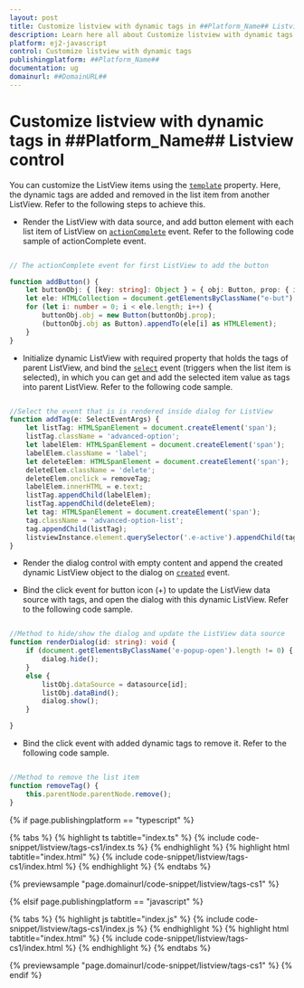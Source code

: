 ```yaml
---
layout: post
title: Customize listview with dynamic tags in ##Platform_Name## Listview control | Syncfusion
description: Learn here all about Customize listview with dynamic tags in Syncfusion ##Platform_Name## Listview control of Syncfusion Essential JS 2 and more.
platform: ej2-javascript
control: Customize listview with dynamic tags 
publishingplatform: ##Platform_Name##
documentation: ug
domainurl: ##DomainURL##
---
```


# Customize listview with dynamic tags in ##Platform_Name## Listview control

You can customize the ListView items using the [`template`](../../api/list-view/#template) property. Here, the dynamic tags are added and removed in the list item from another ListView. Refer to the following steps to achieve this.

* Render the ListView with data source, and add button element with each list item of ListView on [`actionComplete`](../../api/list-view/#actioncompldiaete) event. Refer to the following code sample of actionComplete event.

```ts

// The actionComplete event for first ListView to add the button

function addButton() {
    let buttonObj: { [key: string]: Object } = { obj: Button, prop: { iconCss: 'e-icons e-add-icon', cssClass: 'e-small e-round' } };
    let ele: HTMLCollection = document.getElementsByClassName("e-but");
    for (let i: number = 0; i < ele.length; i++) {
        buttonObj.obj = new Button(buttonObj.prop);
        (buttonObj.obj as Button).appendTo(ele[i] as HTMLElement);
    }
}

```

* Initialize dynamic ListView with required property that holds the tags of parent ListView, and bind the [`select`](../../api/list-view/#select) event (triggers when the list item is selected), in which you can get and add the selected item value as tags into parent
ListView. Refer to the following code sample.

```ts

//Select the event that is is rendered inside dialog for ListView
function addTag(e: SelectEventArgs) {
    let listTag: HTMLSpanElement = document.createElement('span');
    listTag.className = 'advanced-option';
    let labelElem: HTMLSpanElement = document.createElement('span');
    labelElem.className = 'label';
    let deleteElem: HTMLSpanElement = document.createElement('span');
    deleteElem.className = 'delete';
    deleteElem.onclick = removeTag;
    labelElem.innerHTML = e.text;
    listTag.appendChild(labelElem);
    listTag.appendChild(deleteElem);
    let tag: HTMLSpanElement = document.createElement('span');
    tag.className = 'advanced-option-list';
    tag.appendChild(listTag);
    listviewInstance.element.querySelector('.e-active').appendChild(tag);
}

```

* Render the dialog control with empty content and append the created dynamic ListView object to the dialog on [`created`](../../api/dialog/#created) event.

* Bind the click event for button icon (+) to update the ListView data source with tags, and open the dialog with this dynamic ListView. Refer to the following code sample.

```ts

//Method to hide/show the dialog and update the ListView data source
function renderDialog(id: string): void {
    if (document.getElementsByClassName('e-popup-open').length != 0) {
        dialog.hide();
    }
    else {
        listObj.dataSource = datasource[id];
        listObj.dataBind();
        dialog.show();
    }

}

```

* Bind the click event with added dynamic tags to remove it. Refer to the following code sample.

```ts

//Method to remove the list item
function removeTag() {
    this.parentNode.parentNode.remove();
}

```

{% if page.publishingplatform == "typescript" %}

 {% tabs %}
{% highlight ts tabtitle="index.ts" %}
{% include code-snippet/listview/tags-cs1/index.ts %}
{% endhighlight %}
{% highlight html tabtitle="index.html" %}
{% include code-snippet/listview/tags-cs1/index.html %}
{% endhighlight %}
{% endtabs %}
        
{% previewsample "page.domainurl/code-snippet/listview/tags-cs1" %}

{% elsif page.publishingplatform == "javascript" %}

{% tabs %}
{% highlight js tabtitle="index.js" %}
{% include code-snippet/listview/tags-cs1/index.js %}
{% endhighlight %}
{% highlight html tabtitle="index.html" %}
{% include code-snippet/listview/tags-cs1/index.html %}
{% endhighlight %}
{% endtabs %}

{% previewsample "page.domainurl/code-snippet/listview/tags-cs1" %}
{% endif %}
